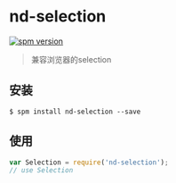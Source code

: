 # nd-selection

[![spm version](http://spmjs.io/badge/nd-selection)](http://spmjs.io/package/nd-selection)

> 兼容浏览器的selection

## 安装

```
$ spm install nd-selection --save
```

## 使用

```js
var Selection = require('nd-selection');
// use Selection
```
